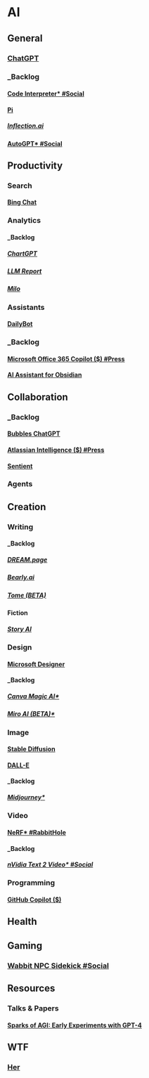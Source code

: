 # AI
## General
### [ChatGPT](https://chat.openai.com/auth/login)
### _Backlog
#### [Code Interpreter* #Social](TBD)
#### [Pi](https://heypi.com/talk)
##### [Inflection.ai](https://inflection.ai/about)
#### [AutoGPT* #Social](TBD)
## Productivity
### Search
#### [Bing Chat](https://www.bing.com/new)
### Analytics
#### _Backlog
##### [ChartGPT](https://chartgpt.io)
##### [LLM Report](https://llm.report)
##### [Milo](joinmilo.com)
### Assistants
#### [DailyBot](https://www.dailybot.com)
### _Backlog
#### [Microsoft Office 365 Copilot ($) #Press](https://blogs.microsoft.com/blog/2023/03/16/introducing-microsoft-365-copilot-your-copilot-for-work/)
#### [AI Assistant for Obsidian](https://bagerbach.com/blog/obsidian-ai)
## Collaboration
### _Backlog
#### [Bubbles ChatGPT](https://usebubbles.com/chatgpt)
#### [Atlassian Intelligence ($) #Press](https://www.atlassian.com/software/artificial-intelligence)
#### [Sentient](trysentient.com)
### Agents
## Creation
### Writing
#### _Backlog
##### [DREAM.page](https://dream.page/waitlist)
##### [Bearly.ai](https://bearly.ai/)
##### [Tome (BETA)](https://beta.tome.app)
#### Fiction
##### [Story AI](https://storyai.cc)
### Design
#### [Microsoft Designer](https://designer.microsoft.com)
#### _Backlog
##### [Canva Magic AI*](TBD)
##### [Miro AI (BETA)*](TBD)
### Image
#### [Stable Diffusion](https://stablediffusionweb.com)
#### [DALL-E](https://openai.com/dall-e-2/)
#### _Backlog
##### [Midjourney*](Discord)
### Video
#### [NeRF* #RabbitHole](TBD)
#### _Backlog
##### [nVidia Text 2 Video* #Social](TBD)
### Programming
#### [GitHub Copilot ($)](https://github.com/features/copilot)
## Health
## Gaming
### [Wabbit NPC Sidekick #Social](https://twitter.com/jenstine/status/1642732795650011138)
## Resources
### Talks & Papers
#### [Sparks of AGI: Early Experiments with GPT-4](https://www.youtube.com/watch?v=qbIk7-JPB2c)
## WTF
### [Her](http://www.inlovewith.com/apps/her/)